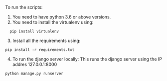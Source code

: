 To run the scripts:

1. You need to have python 3.6 or above versions.
2. You need to install the virtualenv using:
```
  pip install virtualenv
```
3. Install all the requirements using:
```
pip install -r requirements.txt
```
4. To run the django server locally: This runs the django server using the IP addres 127.0.0.1:8000
```
python manage.py runserver
```
